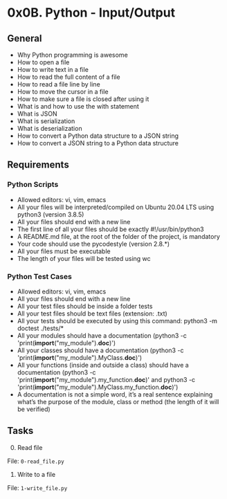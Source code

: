 # 0x0B. Python - Input/Output 
## General

 - Why Python programming is awesome
 - How to open a file
 - How to write text in a file
 - How to read the full content of a file
 - How to read a file line by line
 - How to move the cursor in a file
 - How to make sure a file is closed after using it
 - What is and how to use the with statement
 - What is JSON
 - What is serialization
 - What is deserialization
 - How to convert a Python data structure to a JSON string
 - How to convert a JSON string to a Python data structure

## Requirements
### Python Scripts


 - Allowed editors: vi, vim, emacs
 - All your files will be interpreted/compiled on Ubuntu 20.04 LTS using python3 (version 3.8.5)
 - All your files should end with a new line
 - The first line of all your files should be exactly #!/usr/bin/python3
 - A README.md file, at the root of the folder of the project, is mandatory
 - Your code should use the pycodestyle (version 2.8.*)
 - All your files must be executable
 - The length of your files will be tested using wc

### Python Test Cases
- Allowed editors: vi, vim, emacs
- All your files should end with a new line
- All your test files should be inside a folder tests
- All your test files should be text files (extension: .txt)
- All your tests should be executed by using this command: python3 -m doctest ./tests/*
- All your modules should have a documentation (python3 -c 'print(__import__("my_module").__doc__)')
- All your classes should have a documentation (python3 -c 'print(__import__("my_module").MyClass.__doc__)')
- All your functions (inside and outside a class) should have a documentation (python3 -c 'print(__import__("my_module").my_function.__doc__)' and python3 -c 'print(__import__("my_module").MyClass.my_function.__doc__)')
- A documentation is not a simple word, it’s a real sentence explaining what’s the purpose of the module, class or method (the length of it will be verified)

## Tasks

0. Read file





File: `0-read_file.py`

1. Write to a file 











File: `1-write_file.py`